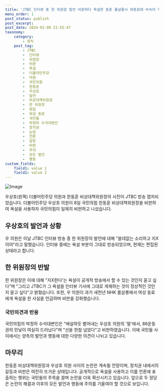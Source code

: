 ```yaml
---
title: 'JTBC 인터뷰 중 한 위원장 발언 비판하다 욕설한 동훈 룸살롱서 여동료에 비속어 욕설한 분'
menu_order: 1
post_status: publish
post_excerpt: 
post_date: 2024-02-08 21:55:47
taxonomy:
    category:
        - 정치
    post_tag:
        - JTBC
        -  인터뷰
        -  위원장
        -  비판
        -  욕설
        -  더불어민주당
        -  의원
        -  국민의힘
        -  한동훈
        -  우상호
        -  발언
        -  비상대책위원장
        -  한 위원장
        -  편집
        -  여성 동료
        -  국민들
        -  박정하 수석대변인
        -  정치권
        -  논란
        -  언론
        -  갈등
        -  비판
        -  주의
        -  모든 발언
        -  행동
custom_fields:
    field1: value 1
    field2: value 2
---
```


![Image](https://imgnews.pstatic.net/image/011/2024/02/08/0004297958_001_20240208194101014.jpg?type=w647)

우상호(왼쪽) 더불어민주당 의원과 한동훈 비상대책위원장의 사진이 JTBC 방송 캡처되었습니다. 
더불어민주당 우상호 의원이 8일 국민의힘 한동훈 비상대책위원장을 비판하여 욕설을 사용하자 국민의힘이 일제히 비판하고 나섰습니다. 
## 우상호의 발언과 상황
우 의원은 이날 JTBC 인터뷰 방송 중 한 위원장의 발언에 대해 "쓸데없는 소리하고 지X이야"라고 말했습니다. 인터뷰 중에는 욕설 부분이 그대로 방송되었으며, 현재는 편집된 상태라고 합니다. 
## 한 위원장의 반발
한 위원장은 이에 대해 "지X한다'는 욕설이 공개적 방송에서 할 수 있는 것인지 묻고 싶다”며 "그리고 JTBC가 그 욕설을 인터뷰 기사에 그대로 게재하는 것이 정상적인 것인지 묻고 싶다"고 밝혔습니다. 또한, 우 의원이 과거 새천년 NHK 룸살롱에서 여성 동료에게 욕설을 한 사실을 언급하며 비판을 강화했습니다. 
### 국민의견과 반응
국민의힘의 박정하 수석대변인은 "배설하듯 뱉어내는 우상호 의원의 '말'에서, 86운동권의 민낯이 여실히 드러났다"며 "선을 한참 넘었다"고 비판하였습니다. 이에 국민들 사이에서는 양측의 발언과 행동에 대한 다양한 의견이 나뉘고 있습니다. 
## 마무리
한동훈 비상대책위원장과 우상호 의원 사이의 논란은 계속될 전망이며, 정치권 내에서의 갈등과 비판은 여전히 뜨거운 상태입니다. 공개적으로 욕설을 사용하고 이를 언론에 표출하는 행위는 국민들의 주목을 끌며 논란을 더욱 확산시키고 있습니다. 앞으로 두 정당은 논란의 해결과 이후의 모든 발언과 행동에 주의를 기울여야 할 것으로 보입니다.
